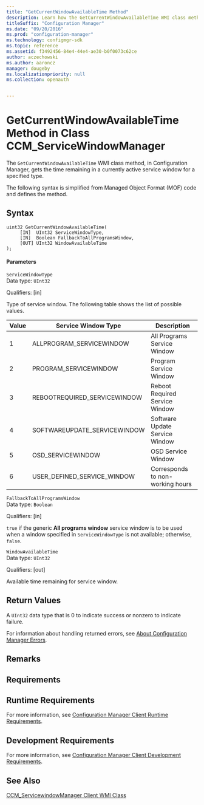 ```yaml
---
title: "GetCurrentWindowAvailableTime Method"
description: Learn how the GetCurrentWindowAvailableTime WMI class method, in Configuration Manager, gets the time remaining in a currently active service window for a specified type.
titleSuffix: "Configuration Manager"
ms.date: "09/20/2016"
ms.prod: "configuration-manager"
ms.technology: configmgr-sdk
ms.topic: reference
ms.assetid: f3492456-84e4-44e4-ae30-b0f0073c62ce
author: aczechowski
ms.author: aaroncz
manager: dougeby
ms.localizationpriority: null
ms.collection: openauth


---
```

# GetCurrentWindowAvailableTime Method in Class CCM_ServiceWindowManager
The `GetCurrentWindowAvailableTime` WMI class method, in Configuration Manager, gets the time remaining in a currently active service window for a specified type.  

 The following syntax is simplified from Managed Object Format (MOF) code and defines the method.  

## Syntax  

```  
uint32 GetCurrentWindowAvailableTime(  
     [IN]  UInt32 ServiceWindowType,  
     [IN]  Boolean FallbackToAllProgramsWindow,  
     [OUT] UInt32 WindowAvailableTime  
);  
```  

#### Parameters  
 `ServiceWindowType`  
 Data type: `UInt32`  

 Qualifiers: [in]  

 Type of service window. The following table shows the list of possible values.  

|Value|Service Window Type|Description|  
|-----------|-------------------------|-----------------|  
|1|ALLPROGRAM_SERVICEWINDOW|All Programs Service Window|  
|2|PROGRAM_SERVICEWINDOW|Program Service Window|  
|3|REBOOTREQUIRED_SERVICEWINDOW|Reboot Required Service Window|  
|4|SOFTWAREUPDATE_SERVICEWINDOW|Software Update Service Window|  
|5|OSD_SERVICEWINDOW|OSD Service Window|  
|6|USER_DEFINED_SERVICE_WINDOW|Corresponds to non-working hours|  

 `FallbackToAllProgramsWindow`  
 Data type: `Boolean`  

 Qualifiers: [in]  

 `true` if the generic **All programs window** service window is to be used when a window specified in `ServiceWindowType` is not available; otherwise, `false`.  

 `WindowAvailableTime`  
 Data type: `UInt32`  

 Qualifiers: [out]  

 Available time remaining for service window.  

## Return Values  
 A `UInt32` data type that is 0 to indicate success or nonzero to indicate failure.  

 For information about handling returned errors, see [About Configuration Manager Errors](../../../../../develop/core/understand/about-configuration-manager-errors.md).  

## Remarks  

## Requirements  

## Runtime Requirements  
 For more information, see [Configuration Manager Client Runtime Requirements](../../../../../develop/core/reqs/client-runtime-requirements.md).  

## Development Requirements  
 For more information, see [Configuration Manager Client Development Requirements](../../../../../develop/core/reqs/client-development-requirements.md).  

## See Also  
 [CCM_ServicewindowManager Client WMI Class](../../../../../develop/reference/core/clients/sdk/ccm_servicewindowmanager-client-wmi-class.md)
